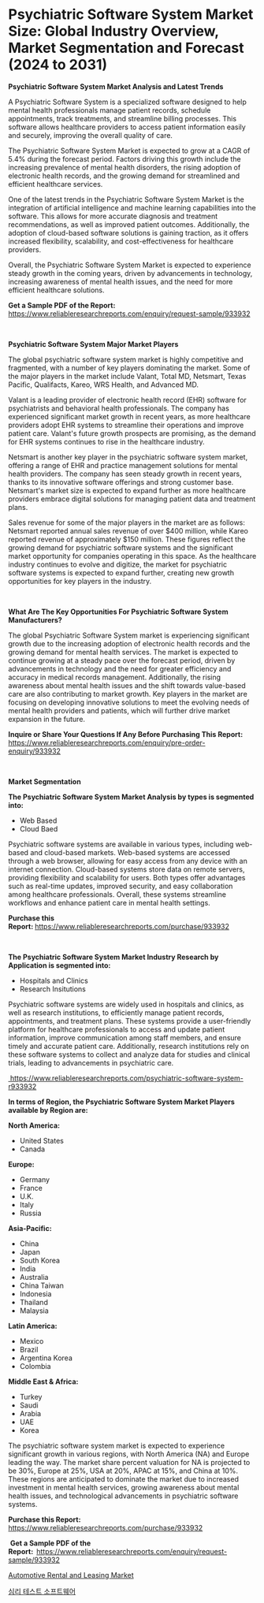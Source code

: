 <p><h1>Psychiatric Software System Market Size: Global Industry Overview, Market Segmentation and Forecast (2024 to 2031)</h1></p><p><strong>Psychiatric Software System Market Analysis and Latest Trends</strong></p>
<p><p>A Psychiatric Software System is a specialized software designed to help mental health professionals manage patient records, schedule appointments, track treatments, and streamline billing processes. This software allows healthcare providers to access patient information easily and securely, improving the overall quality of care.</p><p>The Psychiatric Software System Market is expected to grow at a CAGR of 5.4% during the forecast period. Factors driving this growth include the increasing prevalence of mental health disorders, the rising adoption of electronic health records, and the growing demand for streamlined and efficient healthcare services.</p><p>One of the latest trends in the Psychiatric Software System Market is the integration of artificial intelligence and machine learning capabilities into the software. This allows for more accurate diagnosis and treatment recommendations, as well as improved patient outcomes. Additionally, the adoption of cloud-based software solutions is gaining traction, as it offers increased flexibility, scalability, and cost-effectiveness for healthcare providers.</p><p>Overall, the Psychiatric Software System Market is expected to experience steady growth in the coming years, driven by advancements in technology, increasing awareness of mental health issues, and the need for more efficient healthcare solutions.</p></p>
<p><strong>Get a Sample PDF of the Report:&nbsp;</strong> <a href="https://www.reliableresearchreports.com/enquiry/request-sample/933932">https://www.reliableresearchreports.com/enquiry/request-sample/933932</a></p>
<p>&nbsp;</p>
<p><strong>Psychiatric Software System Major Market Players</strong></p>
<p><p>The global psychiatric software system market is highly competitive and fragmented, with a number of key players dominating the market. Some of the major players in the market include Valant, Total MD, Netsmart, Texas Pacific, Qualifacts, Kareo, WRS Health, and Advanced MD.</p><p>Valant is a leading provider of electronic health record (EHR) software for psychiatrists and behavioral health professionals. The company has experienced significant market growth in recent years, as more healthcare providers adopt EHR systems to streamline their operations and improve patient care. Valant's future growth prospects are promising, as the demand for EHR systems continues to rise in the healthcare industry.</p><p>Netsmart is another key player in the psychiatric software system market, offering a range of EHR and practice management solutions for mental health providers. The company has seen steady growth in recent years, thanks to its innovative software offerings and strong customer base. Netsmart's market size is expected to expand further as more healthcare providers embrace digital solutions for managing patient data and treatment plans.</p><p>Sales revenue for some of the major players in the market are as follows: Netsmart reported annual sales revenue of over $400 million, while Kareo reported revenue of approximately $150 million. These figures reflect the growing demand for psychiatric software systems and the significant market opportunity for companies operating in this space. As the healthcare industry continues to evolve and digitize, the market for psychiatric software systems is expected to expand further, creating new growth opportunities for key players in the industry.</p></p>
<p>&nbsp;</p>
<p><strong>What Are The Key Opportunities For Psychiatric Software System Manufacturers?</strong></p>
<p><p>The global Psychiatric Software System market is experiencing significant growth due to the increasing adoption of electronic health records and the growing demand for mental health services. The market is expected to continue growing at a steady pace over the forecast period, driven by advancements in technology and the need for greater efficiency and accuracy in medical records management. Additionally, the rising awareness about mental health issues and the shift towards value-based care are also contributing to market growth. Key players in the market are focusing on developing innovative solutions to meet the evolving needs of mental health providers and patients, which will further drive market expansion in the future.</p></p>
<p><strong>Inquire or Share Your Questions If Any Before Purchasing This Report:</strong> <a href="https://www.reliableresearchreports.com/enquiry/pre-order-enquiry/933932">https://www.reliableresearchreports.com/enquiry/pre-order-enquiry/933932</a></p>
<p>&nbsp;</p>
<p><strong>Market Segmentation</strong></p>
<p><strong>The Psychiatric Software System Market Analysis by types is segmented into:</strong></p>
<p><ul><li>Web Based</li><li>Cloud Baed</li></ul></p>
<p><p>Psychiatric software systems are available in various types, including web-based and cloud-based markets. Web-based systems are accessed through a web browser, allowing for easy access from any device with an internet connection. Cloud-based systems store data on remote servers, providing flexibility and scalability for users. Both types offer advantages such as real-time updates, improved security, and easy collaboration among healthcare professionals. Overall, these systems streamline workflows and enhance patient care in mental health settings.</p></p>
<p><strong>Purchase this Report:&nbsp;</strong><a href="https://www.reliableresearchreports.com/purchase/933932">https://www.reliableresearchreports.com/purchase/933932</a></p>
<p>&nbsp;</p>
<p><strong>The Psychiatric Software System Market Industry Research by Application is segmented into:</strong></p>
<p><ul><li>Hospitals and Clinics</li><li>Research Insitutions</li></ul></p>
<p><p>Psychiatric software systems are widely used in hospitals and clinics, as well as research institutions, to efficiently manage patient records, appointments, and treatment plans. These systems provide a user-friendly platform for healthcare professionals to access and update patient information, improve communication among staff members, and ensure timely and accurate patient care. Additionally, research institutions rely on these software systems to collect and analyze data for studies and clinical trials, leading to advancements in psychiatric care.</p></p>
<p><a href="https://www.reliableresearchreports.com/psychiatric-software-system-r933932">&nbsp;https://www.reliableresearchreports.com/psychiatric-software-system-r933932</a></p>
<p><strong>In terms of Region, the Psychiatric Software System Market Players available by Region are:</strong></p>
<p>
    <p> <strong> North America: </strong>
        <ul>
            <li>United States</li>
            <li>Canada</li>
        </ul>
        </p> 
    <p> <strong> Europe: </strong>
        <ul>
            <li>Germany</li>
            <li>France</li>
            <li>U.K.</li>
            <li>Italy</li>
            <li>Russia</li>
        </ul>
        </p> 
    <p> <strong> Asia-Pacific: </strong>
        <ul>
            <li>China</li>
            <li>Japan</li>
            <li>South Korea</li>
            <li>India</li>
            <li>Australia</li>
            <li>China Taiwan</li>
            <li>Indonesia</li>
            <li>Thailand</li>
            <li>Malaysia</li>
        </ul>
        </p> 
    <p> <strong> Latin America: </strong>
        <ul>
            <li>Mexico</li>
            <li>Brazil</li>
            <li>Argentina Korea</li>
            <li>Colombia</li>
        </ul>
        </p> 
    <p> <strong> Middle East & Africa: </strong>
        <ul>
            <li>Turkey</li>
            <li>Saudi</li>
            <li>Arabia</li>
            <li>UAE</li>
            <li>Korea</li>
        </ul>
    </p>
    </p>
<p><p>The psychiatric software system market is expected to experience significant growth in various regions, with North America (NA) and Europe leading the way. The market share percent valuation for NA is projected to be 30%, Europe at 25%, USA at 20%, APAC at 15%, and China at 10%. These regions are anticipated to dominate the market due to increased investment in mental health services, growing awareness about mental health issues, and technological advancements in psychiatric software systems.</p></p>
<p><strong>Purchase this Report: </strong><a href="https://www.reliableresearchreports.com/purchase/933932">https://www.reliableresearchreports.com/purchase/933932</a></p>
<p>&nbsp;<strong>Get a Sample PDF of the Report:&nbsp;&nbsp;</strong><a href="https://www.reliableresearchreports.com/enquiry/request-sample/933932">https://www.reliableresearchreports.com/enquiry/request-sample/933932</a></p>
<p><strong></strong></p>
<p><p><a href="https://github.com/AndreanneHane2023/Market-Research-Report-List-2/blob/main/automotive-rental-and-leasing-market.md">Automotive Rental and Leasing Market</a></p><p><a href="https://github.com/WilburKihn5676/Market-Research-Report-List-3/blob/main/806434882102.md">심리 테스트 소프트웨어</a></p></p>